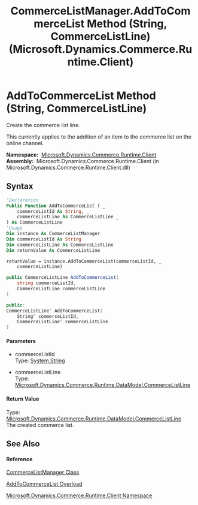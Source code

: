 ﻿---
title: CommerceListManager.AddToCommerceList Method (String, CommerceListLine) (Microsoft.Dynamics.Commerce.Runtime.Client)
TOCTitle: AddToCommerceList Method (String, CommerceListLine)
ms:assetid: M:Microsoft.Dynamics.Commerce.Runtime.Client.CommerceListManager.AddToCommerceList(System.String,Microsoft.Dynamics.Commerce.Runtime.DataModel.CommerceListLine)
ms:mtpsurl: https://technet.microsoft.com/en-us/library/microsoft.dynamics.commerce.runtime.client.commercelistmanager.addtocommercelist(v=AX.60)
ms:contentKeyID: 62207718
ms.date: 05/18/2015
mtps_version: v=AX.60
dev_langs:
- vb
- csharp
- c++
---

# AddToCommerceList Method (String, CommerceListLine)

Create the commerce list line.

This currently applies to the addition of an item to the commerce list on the online channel.

**Namespace:**  [Microsoft.Dynamics.Commerce.Runtime.Client](microsoft-dynamics-commerce-runtime-client-namespace.md)  
**Assembly:**  Microsoft.Dynamics.Commerce.Runtime.Client (in Microsoft.Dynamics.Commerce.Runtime.Client.dll)

## Syntax

``` vb
'Declaration
Public Function AddToCommerceList ( _
    commerceListId As String, _
    commerceListLine As CommerceListLine _
) As CommerceListLine
'Usage
Dim instance As CommerceListManager
Dim commerceListId As String
Dim commerceListLine As CommerceListLine
Dim returnValue As CommerceListLine

returnValue = instance.AddToCommerceList(commerceListId, _
    commerceListLine)
```

``` csharp
public CommerceListLine AddToCommerceList(
    string commerceListId,
    CommerceListLine commerceListLine
)
```

``` c++
public:
CommerceListLine^ AddToCommerceList(
    String^ commerceListId, 
    CommerceListLine^ commerceListLine
)
```

#### Parameters

  - commerceListId  
    Type: [System.String](https://technet.microsoft.com/en-us/library/s1wwdcbf\(v=ax.60\))  

<!-- end list -->

  - commerceListLine  
    Type: [Microsoft.Dynamics.Commerce.Runtime.DataModel.CommerceListLine](commercelistline-class-microsoft-dynamics-commerce-runtime-datamodel.md)  

#### Return Value

Type: [Microsoft.Dynamics.Commerce.Runtime.DataModel.CommerceListLine](commercelistline-class-microsoft-dynamics-commerce-runtime-datamodel.md)  
The created commerce list.  

## See Also

#### Reference

[CommerceListManager Class](commercelistmanager-class-microsoft-dynamics-commerce-runtime-client.md)

[AddToCommerceList Overload](commercelistmanager-addtocommercelist-method-microsoft-dynamics-commerce-runtime-client.md)

[Microsoft.Dynamics.Commerce.Runtime.Client Namespace](microsoft-dynamics-commerce-runtime-client-namespace.md)

